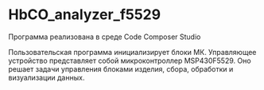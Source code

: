 # HbCO_analyzer_f5529

Программа реализована в среде Code Composer Studio

Пользовательская программа инициализирует блоки МК. Управляющее устройство представляет собой микроконтроллер MSP430F5529. Оно решает задачи управления блоками изделия, сбора, обработки и визуализации данных.
